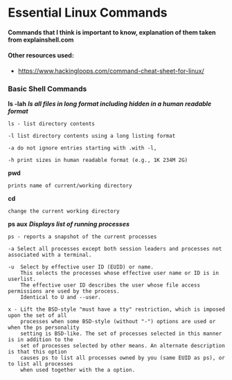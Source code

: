 # Essential Linux Commands
#### Commands that I think is important to know, explanation of them taken from explainshell.com
#### Other resources used:
- https://www.hackingloops.com/command-cheat-sheet-for-linux/

### Basic Shell Commands

**ls -lah**
***ls all files in long format including hidden in a human readable format***
```
ls - list directory contents

-l list directory contents using a long listing format 

-a do not ignore entries starting with .with -l, 

-h print sizes in human readable format (e.g., 1K 234M 2G)
```

**pwd**
```
prints name of current/working directory
```

**cd**
```
change the current working directory
```

**ps aux**
***Displays list of running processes***
```
ps - reports a snapshot of the current processes

-a Select all processes except both session leaders and processes not associated with a terminal.

-u  Select by effective user ID (EUID) or name. 
    This selects the processes whose effective user name or ID is in userlist. 
    The effective user ID describes the user whose file access permissions are used by the process.
    Identical to U and --user.

x - Lift the BSD-style "must have a tty" restriction, which is imposed upon the set of all
    processes when some BSD-style (without "-") options are used or when the ps personality
    setting is BSD-like. The set of processes selected in this manner is in addition to the
    set of processes selected by other means. An alternate description is that this option
    causes ps to list all processes owned by you (same EUID as ps), or to list all processes
    when used together with the a option.
```